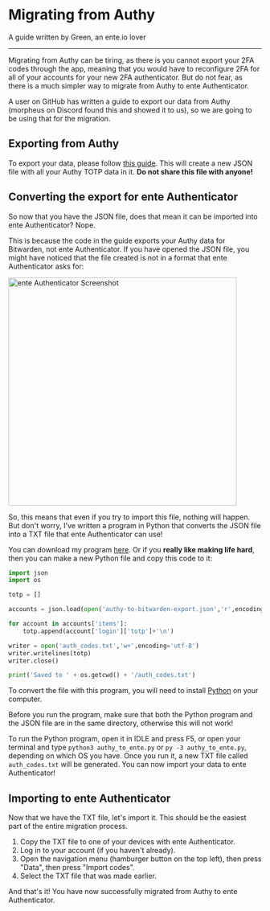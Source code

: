 # Migrating from Authy
A guide written by Green, an ente.io lover

---

Migrating from Authy can be tiring, as there is you cannot export your 2FA codes through the app, meaning that you would have to reconfigure 2FA for all of your accounts for your new 2FA authenticator. But do not fear, as there is a much simpler way to migrate from Authy to ente Authenticator.

A user on GitHub has written a guide to export our data from Authy (morpheus on Discord found this and showed it to us), so we are going to be using that for the migration.

## Exporting from Authy
To export your data, please follow [this guide](https://gist.github.com/gboudreau/94bb0c11a6209c82418d01a59d958c93). This will create a new JSON file with all your Authy TOTP data in it. **Do not share this file with anyone!**

## Converting the export for ente Authenticator
So now that you have the JSON file, does that mean it can be imported into ente Authenticator? Nope.

This is because the code in the guide exports your Authy data for Bitwarden, not ente Authenticator. If you have opened the JSON file, you might have noticed that the file created is not in a format that ente Authenticator asks for:

<img width="454" alt="ente Authenticator Screenshot" src="https://github.com/gweeeen/auth/assets/41323182/30566a69-cfa0-4de0-9f0d-95967d4c5cad">

So, this means that even if you try to import this file, nothing will happen. But don't worry, I've written a program in Python that converts the JSON file into a TXT file that ente Authenticator can use!

You can download my program [here](https://github.com/gweeeen/ducky/blob/main/duckys_other_stuff/authy_to_ente.py). Or if you **really like making life hard**, then you can make a new Python file and copy this code to it:

```py
import json
import os

totp = []

accounts = json.load(open('authy-to-bitwarden-export.json','r',encoding='utf-8'))

for account in accounts['items']:
    totp.append(account['login']['totp']+'\n')

writer = open('auth_codes.txt','w+',encoding='utf-8')
writer.writelines(totp)
writer.close()

print('Saved to ' + os.getcwd() + '/auth_codes.txt')
```

To convert the file with this program, you will need to install [Python](https://www.python.org/downloads/) on your computer.

Before you run the program, make sure that both the Python program and the JSON file are in the same directory, otherwise this will not work!

To run the Python program, open it in IDLE and press F5, or open your terminal and type `python3 authy_to_ente.py` or `py -3 authy_to_ente.py`, depending on which OS you have. Once you run it, a new TXT file called `auth_codes.txt` will be generated. You can now import your data to ente Authenticator!

## Importing to ente Authenticator
Now that we have the TXT file, let's import it. This should be the easiest part of the entire migration process.

1. Copy the TXT file to one of your devices with ente Authenticator.
2. Log in to your account (if you haven't already).
3. Open the navigation menu (hamburger button on the top left), then press "Data", then press "Import codes".
4. Select the TXT file that was made earlier.

And that's it! You have now successfully migrated from Authy to ente Authenticator.
